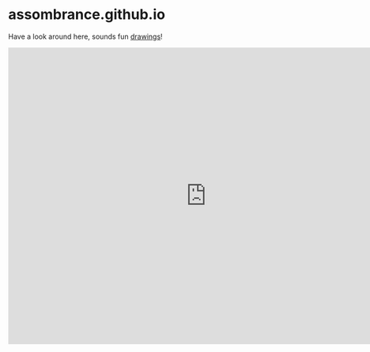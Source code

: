 # assombrance.github.io

Have a look around here, sounds fun [drawings](http://weavesilk.com/)!

<iframe src="https://www.google.com/maps/embed?pb=!1m14!1m8!1m3!1d10832.882165655099!2d5.9921962!3d47.2513906!3m2!1i1024!2i768!4f13.1!3m3!1m2!1s0x0%3A0x5333e4848eb61e36!2sFemto-St!5e0!3m2!1sen!2sfr!4v1573568308516!5m2!1sen!2sfr" width="800" height="600" frameborder="0" style="border:0;" allowfullscreen=""></iframe>
